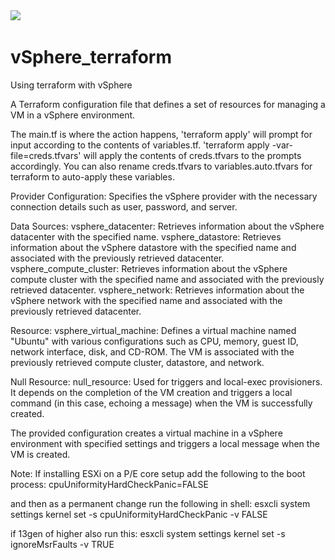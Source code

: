 <img src="https://camo.githubusercontent.com/0b1b56c6d6d890ae7f2bbafc65df8f72afdad1bb3ca28057114bd2300deddc78/68747470733a2f2f696d672e736869656c64732e696f2f62616467652f5465727261666f726d2d3642343242433f7374796c653d666f722d7468652d6261646765266c6f676f3d7465727261666f726d266c6f676f436f6c6f723d7768697465">
<img scr="https://camo.githubusercontent.com/bf47c7bd93a62f058fedcbe85fb11f2c4345621d3beba6587ca89a6b6d62f5c8/68747470733a2f2f696d672e736869656c64732e696f2f62616467652f564d776172652d3233316632303f7374796c653d666f722d7468652d6261646765266c6f676f3d564d77617265266c6f676f436f6c6f723d7768697465">

# vSphere_terraform
Using terraform with vSphere

A Terraform configuration file that defines a set of resources for managing a VM in a vSphere environment. 

The main.tf is where the action happens, 'terraform apply' will prompt for input according to the contents of variables.tf. 'terraform apply -var-file=creds.tfvars' will apply the contents of creds.tfvars to the prompts accordingly. You can also rename creds.tfvars to variables.auto.tfvars for terraform to auto-apply these variables.

Provider Configuration:
Specifies the vSphere provider with the necessary connection details such as user, password, and server.

Data Sources:
vsphere_datacenter: Retrieves information about the vSphere datacenter with the specified name.
vsphere_datastore: Retrieves information about the vSphere datastore with the specified name and associated with the previously retrieved datacenter.
vsphere_compute_cluster: Retrieves information about the vSphere compute cluster with the specified name and associated with the previously retrieved datacenter.
vsphere_network: Retrieves information about the vSphere network with the specified name and associated with the previously retrieved datacenter.

Resource:
vsphere_virtual_machine: Defines a virtual machine named "Ubuntu" with various configurations such as CPU, memory, guest ID, network interface, disk, and CD-ROM. The VM is associated with the previously retrieved compute cluster, datastore, and network.

Null Resource:
null_resource: Used for triggers and local-exec provisioners. It depends on the completion of the VM creation and triggers a local command (in this case, echoing a message) when the VM is successfully created.

The provided configuration creates a virtual machine in a vSphere environment with specified settings and triggers a local message when the VM is created.

Note: If installing ESXi on a P/E core setup add the following to the boot process:
cpuUniformityHardCheckPanic=FALSE

and then as a permanent change run the following in shell: 
esxcli system settings kernel set -s cpuUniformityHardCheckPanic -v FALSE

if 13gen of higher also run this: 
esxcli system settings kernel set -s ignoreMsrFaults -v TRUE
